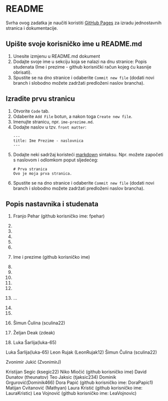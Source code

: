 # README
Svrha ovog zadatka je naučiti koristiti [GitHub Pages](https://pages.github.com/) za izradu jednostavnih stranica i dokumentacije.

## Upište svoje korisničko ime u README.md
1. Unesite izmjenu u README.md dokument
2. Dodajte svoje ime u sekciju koja se nalazi na dnu stranice: Popis studenata (Ime i prezime - github korisnički račun kojeg ću kasnije obrisati).
3. Spustite se na dno stranice i odaberite `Commit new file` (dodati novi branch i slobodno možete zadržati predloženi naslov brancha).

## Izradite prvu stranicu
1. Otvorite `Code` tab.
1. Odaberite `Add File` botun, a nakon toga `Create new file`.
1. Imenujte stranicu, npr. `ime-prezime.md`. 
1. Dodajte naslov u tzv. `front matter`:
    ```
    ---
    title: Ime Prezime - naslovnica
    ---
    ```
1. Dodajte neki sadržaj koristeći [markdown](https://guides.github.com/features/mastering-markdown/) sintaksu. Npr. možete započeti s naslovom i odlomkom poput sljedećeg:
    ```
    # Prva stranica
    Ovo je moja prva stranica.
    ```
5. Spustite se na dno stranice i odaberite `Commit new file` (dodati novi branch i slobodno možete zadržati predloženi naslov brancha).

## Popis nastavnika i studenata
1. Franjo Pehar (github korisničko ime: fpehar)

2. 


2. 


2. 
3. 

2. 

2. Ime i prezime (github korisničko ime)

3.


3. 


3. 

3. 
2. 


3. ...

   


4. 

4. 

2. Šimun Čulina (sculina22)
3. Željan Deak (zdeak)
4. Luka Šarlija(luka-65)





Luka Šarlija(luka-65)
Leon Rujak (LeonRujak12)
Šimun Čulina (sculina22)




Zvonimir Jukić (ZvonimirJ)



Kristijan Segic (ksegic22)
Niko Miočić (github korisničko ime)
David Dunatov (theunatov)
Teo Jaksic (tjaksic234)
Dominik Grgurović(Dominik466)
Dora Papić (github korisničko ime: DoraPapic1)
Matijan Cvitanović (Mathyan)
Laura Kristić (github korisničko ime: LauraKristic)
Lea Vojnović (github korisničko ime: LeaVojnovic)
